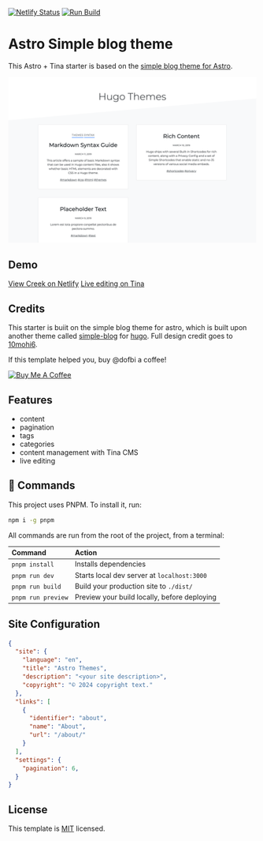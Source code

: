 [![Netlify Status](https://api.netlify.com/api/v1/badges/13421fcf-e03c-4f6a-9ad1-1aa1ec13e0ba/deploy-status)](https://app.netlify.com/sites/astro-simple-blog/deploys) [![Run Build](https://github.com/dofbi/astro-simple-blog-theme/actions/workflows/build-test.yml/badge.svg)](https://github.com/dofbi/astro-simple-blog-theme/actions/workflows/build-test.yml)

# Astro Simple blog theme

This Astro + Tina starter is based on the [simple blog theme for Astro](https://github.com/dofbi/astro-simple-blog-theme).

![screenshot](https://raw.githubusercontent.com/10mohi6/hugo-theme-simple-blog/master/images/screenshot.png)

## Demo

[View Creek on Netlify](https://astro-simple-blog.netlify.app/)
[Live editing on Tina](/public/assets/simple-blog-with-tina-demo.mp4)

## Credits

This starter is buiit on the simple blog theme for astro, which is built upon
another theme called [simple-blog](https://github.com/10mohi6/hugo-theme-simple-blog)
for [hugo](https://gohugo.io/). Full design credit goes to [10mohi6](https://github.com/10mohi6).

If this template helped you, buy @dofbi a coffee!

<a href="https://www.buymeacoffee.com/51JrBtX" target="_blank"><img src="https://cdn.buymeacoffee.com/buttons/v2/default-yellow.png" alt="Buy Me A Coffee" style="height: 60px !important;width: 217px !important;" ></a>

## Features

- content
- pagination
- tags
- categories
- content management with Tina CMS
- live editing

## 🧞 Commands

This project uses PNPM. To install it, run:

```sh
npm i -g pnpm
```

All commands are run from the root of the project, from a terminal:

| Command            | Action                                       |
| :----------------- | :------------------------------------------- |
| `pnpm install`     | Installs dependencies                        |
| `pnpm run dev`     | Starts local dev server at `localhost:3000`  |
| `pnpm run build`   | Build your production site to `./dist/`      |
| `pnpm run preview` | Preview your build locally, before deploying |

## Site Configuration

```json
{
  "site": {
    "language": "en",
    "title": "Astro Themes",
    "description": "<your site description>",
    "copyright": "© 2024 copyright text."
  },
  "links": [
    {
      "identifier": "about",
      "name": "About",
      "url": "/about/"
    }
  ],
  "settings": {
    "pagination": 6,
  }
}
```

## License

This template is [MIT](LICENSE) licensed.
